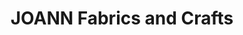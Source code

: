 ---
title: "JOANN Fabrics and Crafts"
url: /gaithersburg/joann-fabrics-and-crafts/
shop: Basteln
---